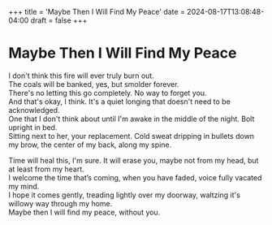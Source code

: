 +++
title = 'Maybe Then I Will Find My Peace'
date = 2024-08-17T13:08:48-04:00
draft = false
+++

# Maybe Then I Will Find My Peace

I don't think this fire will ever truly burn out.  
The coals will be banked, yes, but smolder forever.  
There's no letting this go completely. No way to forget you.  
And that's okay, I think. It's a quiet longing that doesn't need to be acknowledged.  
One that I don't think about until I'm awake in the middle of the night. Bolt upright in bed.  
Sitting next to her, your replacement. Cold sweat dripping in bullets down my brow, the center of my back, along my spine.

Time will heal this, I'm sure. It will erase you, maybe not from my head, but at least from my heart.  
I welcome the time that’s coming, when you have faded, voice fully vacated my mind.  
I hope it comes gently, treading lightly over my doorway, waltzing it's willowy way through my home.  
Maybe then I will find my peace, without you.
